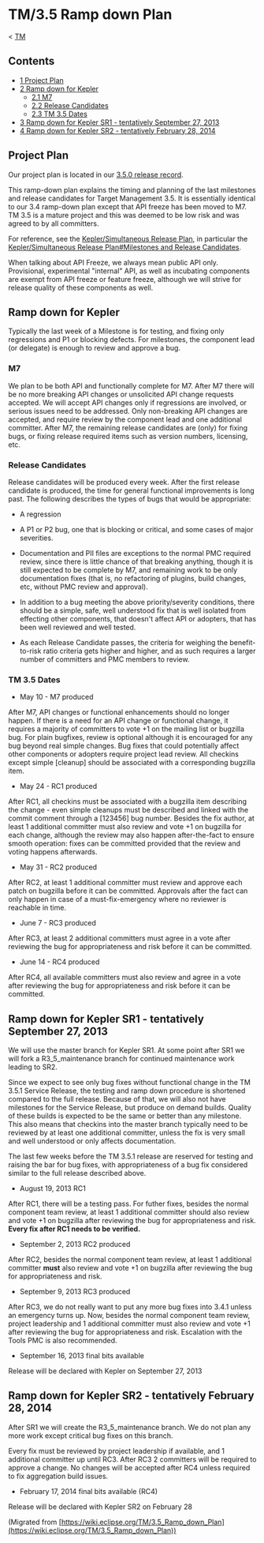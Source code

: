 

TM/3.5 Ramp down Plan
=====================

< [TM](./TM "TM")

Contents
--------

*   [1 Project Plan](#Project-Plan)
*   [2 Ramp down for Kepler](#Ramp-down-for-Kepler)
    *   [2.1 M7](#M7)
    *   [2.2 Release Candidates](#Release-Candidates)
    *   [2.3 TM 3.5 Dates](#TM-3.5-Dates)
*   [3 Ramp down for Kepler SR1 - tentatively September 27, 2013](#Ramp-down-for-Kepler-SR1---tentatively-September-27.2C-2013)
*   [4 Ramp down for Kepler SR2 - tentatively February 28, 2014](#Ramp-down-for-Kepler-SR2---tentatively-February-28.2C-2014)

Project Plan
------------

Our project plan is located in our [3.5.0 release record](http://projects.eclipse.org/projects/tools.tm/releases/3.5.0).

This ramp-down plan explains the timing and planning of the last milestones and release candidates for Target Management 3.5. It is essentially identical to our 3.4 ramp-down plan except that API freeze has been moved to M7. TM 3.5 is a mature project and this was deemed to be low risk and was agreed to by all committers.

For reference, see the [Kepler/Simultaneous Release Plan](https://wiki.eclipse.org/Kepler/Simultaneous_Release_Plan "Kepler/Simultaneous Release Plan"), in particular the [Kepler/Simultaneous Release Plan#Milestones and Release Candidates](https://wiki.eclipse.org/Kepler/Simultaneous_Release_Plan#Milestones_and_Release_Candidates "Kepler/Simultaneous Release Plan").

When talking about API Freeze, we always mean public API only. Provisional, experimental "internal" API, as well as incubating components are exempt from API freeze or feature freeze, although we will strive for release quality of these components as well.

Ramp down for Kepler
--------------------

Typically the last week of a Milestone is for testing, and fixing only regressions and P1 or blocking defects. For milestones, the component lead (or delegate) is enough to review and approve a bug.

### M7

We plan to be both API and functionally complete for M7. After M7 there will be no more breaking API changes or unsolicited API change requests accepted. We will accept API changes only if regressions are involved, or serious issues need to be addressed. Only non-breaking API changes are accepted, and require review by the component lead and one additional committer. After M7, the remaining release candidates are (only) for fixing bugs, or fixing release required items such as version numbers, licensing, etc.

### Release Candidates

Release candidates will be produced every week. After the first release candidate is produced, the time for general functional improvements is long past. The following describes the types of bugs that would be appropriate:

*   A regression

*   A P1 or P2 bug, one that is blocking or critical, and some cases of major severities.

*   Documentation and PII files are exceptions to the normal PMC required review, since there is little chance of that breaking anything, though it is still expected to be complete by M7, and remaining work to be only documentation fixes (that is, no refactoring of plugins, build changes, etc, without PMC review and approval).

*   In addition to a bug meeting the above priority/severity conditions, there should be a simple, safe, well understood fix that is well isolated from effecting other components, that doesn't affect API or adopters, that has been well reviewed and well tested.

*   As each Release Candidate passes, the criteria for weighing the benefit-to-risk ratio criteria gets higher and higher, and as such requires a larger number of committers and PMC members to review.

### TM 3.5 Dates

*   May 10 - M7 produced

After M7, API changes or functional enhancements should no longer happen. If there is a need for an API change or functional change, it requires a majority of committers to vote +1 on the mailing list or bugzilla bug. For plain bugfixes, review is optional although it is encouraged for any bug beyond real simple changes. Bug fixes that could potentially affect other components or adopters require project lead review. All checkins except simple \[cleanup\] should be associated with a corresponding bugzilla item.

*   May 24 - RC1 produced

After RC1, all checkins must be associated with a bugzilla item describing the change - even simple cleanups must be described and linked with the commit comment through a \[123456\] bug number. Besides the fix author, at least 1 additional committer must also review and vote +1 on bugzilla for each change, although the review may also happen after-the-fact to ensure smooth operation: fixes can be committed provided that the review and voting happens afterwards.

*   May 31 - RC2 produced

After RC2, at least 1 additional committer must review and approve each patch on bugzilla before it can be committed. Approvals after the fact can only happen in case of a must-fix-emergency where no reviewer is reachable in time.

*   June 7 - RC3 produced

After RC3, at least 2 additional committers must agree in a vote after reviewing the bug for appropriateness and risk before it can be committed.

*   June 14 - RC4 produced

After RC4, all available committers must also review and agree in a vote after reviewing the bug for appropriateness and risk before it can be committed.

Ramp down for Kepler SR1 - tentatively September 27, 2013
---------------------------------------------------------

We will use the master branch for Kepler SR1. At some point after SR1 we will fork a R3\_5\_maintenance branch for continued maintenance work leading to SR2.

Since we expect to see only bug fixes without functional change in the TM 3.5.1 Service Release, the testing and ramp down procedure is shortened compared to the full release. Because of that, we will also not have milestones for the Service Release, but produce on demand builds. Quality of these builds is expected to be the same or better than any milestone. This also means that checkins into the master branch typically need to be reviewed by at least one additional committer, unless the fix is very small and well understood or only affects documentation.

The last few weeks before the TM 3.5.1 release are reserved for testing and raising the bar for bug fixes, with appropriateness of a bug fix considered similar to the full release described above.

*   August 19, 2013 RC1

After RC1, there will be a testing pass. For futher fixes, besides the normal component team review, at least 1 additional committer should also review and vote +1 on bugzilla after reviewing the bug for appropriateness and risk. **Every fix after RC1 needs to be verified.**

*   September 2, 2013 RC2 produced

After RC2, besides the normal component team review, at least 1 additional committer **must** also review and vote +1 on bugzilla after reviewing the bug for appropriateness and risk.

*   September 9, 2013 RC3 produced

After RC3, we do not really want to put any more bug fixes into 3.4.1 unless an emergency turns up. Now, besides the normal component team review, project leadership and 1 additional committer must also review and vote +1 after reviewing the bug for appropriateness and risk. Escalation with the Tools PMC is also recommended.

*   September 16, 2013 final bits available

Release will be declared with Kepler on September 27, 2013

Ramp down for Kepler SR2 - tentatively February 28, 2014
--------------------------------------------------------

After SR1 we will create the R3\_5\_maintenance branch. We do not plan any more work except critical bug fixes on this branch.

Every fix must be reviewed by project leadership if available, and 1 additional committer up until RC3. After RC3 2 committers will be required to approve a change. No changes will be accepted after RC4 unless required to fix aggregation build issues.

*   February 17, 2014 final bits available (RC4)

Release will be declared with Kepler SR2 on February 28


(Migrated from [https://wiki.eclipse.org/TM/3.5_Ramp_down_Plan](https://wiki.eclipse.org/TM/3.5_Ramp_down_Plan))